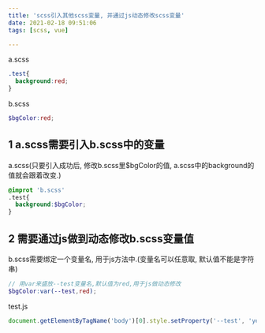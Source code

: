 ```yaml
---
title: 'scss引入其他scss变量, 并通过js动态修改scss变量'
date: 2021-02-18 09:51:06
tags: [scss, vue]

---
```


a.scss

``` scss
.test{
  background:red;
}
```

b.scss

``` scss
$bgColor:red;
```

## 1 a.scss需要引入b.scss中的变量

a.scss(只要引入成功后, 修改b.scss里$bgColor的值, a.scss中的background的值就会跟着改变.)

``` scss
@improt 'b.scss'
.test{
  background:$bgColor;
}
```

## 2 需要通过js做到动态修改b.scss变量值

b.scss需要绑定一个变量名, 用于js方法中.(变量名可以任意取, 默认值不能是字符串)

``` scss
// 用var来盛放--test变量名,默认值为red,用于js做动态修改
$bgColor:var(--test,red);
```

test.js

``` js
document.getElementByTagName('body')[0].style.setProperty('--test', 'yellow');
```
